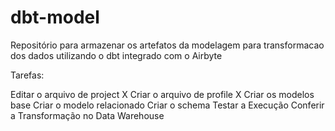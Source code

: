 # dbt-model

Repositório para armazenar os artefatos da modelagem para transformacao dos dados utilizando o dbt integrado com o Airbyte

Tarefas:

Editar o arquivo de project X 
Criar o arquivo de profile X 
Criar os modelos base 
Criar o modelo relacionado 
Criar o schema 
Testar a Execução 
Conferir a Transformação no Data Warehouse